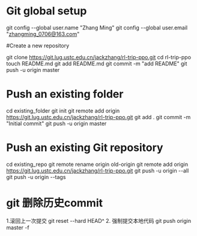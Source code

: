 # Git global setup

git config --global user.name "Zhang Ming"
git config --global user.email "zhangming_0706@163.com"

#Create a new repository

git clone https://git.lug.ustc.edu.cn/jackzhang/rl-trip-ppo.git
cd rl-trip-ppo
touch README.md
git add README.md
git commit -m "add README"
git push -u origin master


# Push an existing folder

cd existing_folder
git init
git remote add origin https://git.lug.ustc.edu.cn/jackzhang/rl-trip-ppo.git
git add .
git commit -m "Initial commit"
git push -u origin master

# Push an existing Git repository

cd existing_repo
git remote rename origin old-origin
git remote add origin https://git.lug.ustc.edu.cn/jackzhang/rl-trip-ppo.git
git push -u origin --all
git push -u origin --tags

# git 删除历史commit

  1.滚回上一次提交
    git reset --hard HEAD^
  2. 强制提交本地代码
  git push origin master -f

